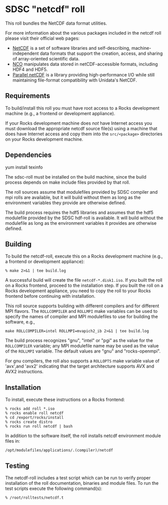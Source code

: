 # SDSC "netcdf" roll

This roll bundles the NetCDF data format utilities.

For more information about the various packages included in the netcdf roll please visit their official web pages:

- <a href="http://www.unidata.ucar.edu/software/netcdf"
target="_blank">NetCDF</a> is a set of software libraries and self-describing,
machine-independent data formats that support the creation, access, and sharing
of array-oriented scientific data.
- <a href="http://nco.sourceforge.net" target="_blank">NCO</a> manipulates data
stored in netCDF-accessible formats, including HDF4 and HDF5.
- <a href="https://trac.mcs.anl.gov/projects/parallel-netcdf"
target="_blank">Parallel netCDF</a> is a library providing high-performance I/O
while still maintaining file-format compatibility with  Unidata's NetCDF.


## Requirements

To build/install this roll you must have root access to a Rocks development
machine (e.g., a frontend or development appliance).

If your Rocks development machine does *not* have Internet access you must
download the appropriate netcdf source file(s) using a machine that does
have Internet access and copy them into the `src/<package>` directories on your
Rocks development machine.


## Dependencies

yum install texinfo

The sdsc-roll must be installed on the build machine, since the build process
depends on make include files provided by that roll.

The roll sources assume that modulefiles provided by SDSC compiler and mpi
rolls are available, but it will build without them as long as the environment
variables they provide are otherwise defined.

The build process requires the hdf5 libraries and assumes that the hdf5
modulefile provided by the SDSC hdf-roll is available.  It will build without
the modulefile as long as the environment variables it provides are otherwise
defined.


## Building

To build the netcdf-roll, execute this on a Rocks development
machine (e.g., a frontend or development appliance):

```shell
% make 2>&1 | tee build.log
```

A successful build will create the file `netcdf-*.disk1.iso`.  If you built the
roll on a Rocks frontend, proceed to the installation step. If you built the
roll on a Rocks development appliance, you need to copy the roll to your Rocks
frontend before continuing with installation.

This roll source supports building with different compilers and for different
MPI flavors.  The `ROLLCOMPILER` and `ROLLMPI` make variables can be used to
specify the names of compiler and MPI modulefiles to use for building the
software, e.g.,

```shell
make ROLLCOMPILER=intel ROLLMPI=mvapich2_ib 2>&1 | tee build.log
```

The build process recognizes "gnu", "intel" or "pgi" as the value for the
`ROLLCOMPILER` variable; any MPI modulefile name may be used as the value of
the `ROLLMPI` variable.  The default values are "gnu" and "rocks-openmpi".

For gnu compilers, the roll also supports a `ROLLOPTS` make variable value of
'avx',and 'avx2' indicating that the target architecture supports AVX and AVX2 instructions.


## Installation

To install, execute these instructions on a Rocks frontend:

```shell
% rocks add roll *.iso
% rocks enable roll netcdf
% cd /export/rocks/install
% rocks create distro
% rocks run roll netcdf | bash
```

In addition to the software itself, the roll installs netcdf environment
module files in:

```shell
/opt/modulefiles/applications/.(compiler)/netcdf
```


## Testing

The netcdf-roll includes a test script which can be run to verify proper
installation of the roll documentation, binaries and module files. To
run the test scripts execute the following command(s):

```shell
% /root/rolltests/netcdf.t 
```
